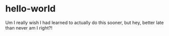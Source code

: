 # hello-world

Um I really wish I had learned to actually do this sooner, but hey, better late than never am I right?!
